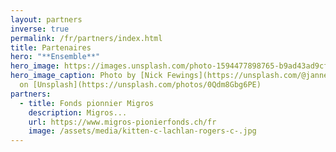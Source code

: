 ```yaml
---
layout: partners
inverse: true
permalink: /fr/partners/index.html
title: Partenaires
hero: "**Ensemble**"
hero_image: https://images.unsplash.com/photo-1594477898765-b9ad43ad9cfc?ixid=MnwxMjA3fDB8MHxwaG90by1wYWdlfHx8fGVufDB8fHx8&ixlib=rb-1.2.1&auto=format&fit=crop&w=751&q=80
hero_image_caption: Photo by [Nick Fewings](https://unsplash.com/@jannerboy62)
  on [Unsplash](https://unsplash.com/photos/0Qdm8Gbg6PE)
partners:
  - title: Fonds pionnier Migros
    description: Migros...
    url: https://www.migros-pionierfonds.ch/fr
    image: /assets/media/kitten-c-lachlan-rogers-c-.jpg
---
```

